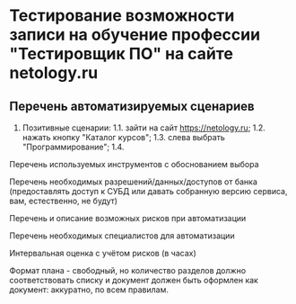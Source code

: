 # Тестирование возможности записи на обучение профессии "Тестировщик ПО" на сайте netology.ru

## Перечень автоматизируемых сценариев
1. Позитивные сценарии:
    1.1. зайти на сайт https://netology.ru;
    1.2. нажать кнопку "Каталог курсов";
    1.3. слева выбрать "Программирование";
    1.4. 
   

Перечень используемых инструментов с обоснованием выбора

Перечень необходимых разрешений/данных/доступов от банка 
(предоставлять доступ к СУБД или давать собранную версию сервиса,
вам, естественно, не будут)

Перечень и описание возможных рисков при автоматизации

Перечень необходимых специалистов для автоматизации

Интервальная оценка с учётом рисков (в часах)

Формат плана - свободный, но количество разделов
должно соответствовать списку и документ
должен быть оформлен как документ: аккуратно, по всем правилам.


